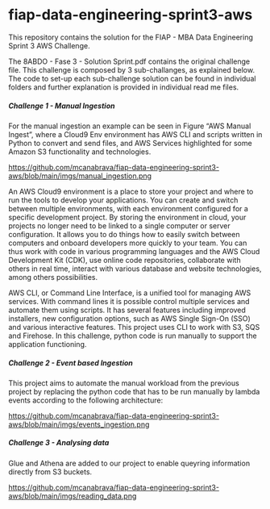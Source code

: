# fiap-data-engineering-sprint3-aws
This repository contains the solution for the FIAP - MBA Data Engineering Sprint 3 AWS Challenge. 

The 8ABDO - Fase 3 - Solution Sprint.pdf contains the original challenge file. This challenge is composed by 3 sub-challanges, as explained below. The code to set-up each sub-challenge solution can be found in individual folders and further explanation is provided in individual read me files.

##### Challenge 1 -  Manual Ingestion

For the manual ingestion an example can be seen in Figure “AWS
Manual Ingest”, where a Cloud9 Env environment has AWS CLI and scripts written
in Python to convert and send files, and AWS Services highlighted
for some Amazon S3 functionality and technologies.

https://github.com/mcanabrava/fiap-data-engineering-sprint3-aws/blob/main/imgs/manual_ingestion.png

An AWS Cloud9 environment is a place to store your
project and where to run the tools to develop your applications. You
can create and switch between multiple environments, with each environment configured
for a specific development project. By storing the environment in
cloud, your projects no longer need to be linked to a single
computer or server configuration. It allows you to do things
how to easily switch between computers and onboard developers more
quickly to your team. You can thus work with code in various
programming languages ​​and the AWS Cloud Development Kit (CDK), use
online code repositories, collaborate with others in real time,
interact with various database and website technologies, among others
possibilities.

AWS CLI, or Command Line Interface, is a unified tool
for managing AWS services. With command lines it is possible
control multiple services and automate them using scripts. It has several
features including improved installers, new configuration options,
such as AWS Single Sign-On (SSO) and various interactive features. This project uses CLI to work with S3, SQS and Firehose. In this challenge, python code is run manually to support the application functioning.


##### Challenge 2 -  Event based Ingestion

This project aims to automate the manual workload from the previous project by replacing the python code that has to be run manually by lambda events according to the following architecture:

https://github.com/mcanabrava/fiap-data-engineering-sprint3-aws/blob/main/imgs/events_ingestion.png

##### Challenge 3 -  Analysing data

Glue and Athena are added to our project to enable queyring information directly from S3 buckets.

https://github.com/mcanabrava/fiap-data-engineering-sprint3-aws/blob/main/imgs/reading_data.png